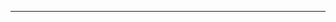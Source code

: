 <!--
CO_OP_TRANSLATOR_METADATA:
{
  "original_hash": "685f55cb07de19b52a30ce6e8b6d889e",
  "translation_date": "2025-08-28T21:12:59+00:00",
  "source_file": "03-CoreGenerativeAITechniques/README.md",
  "language_code": "fr"
}
-->


---

